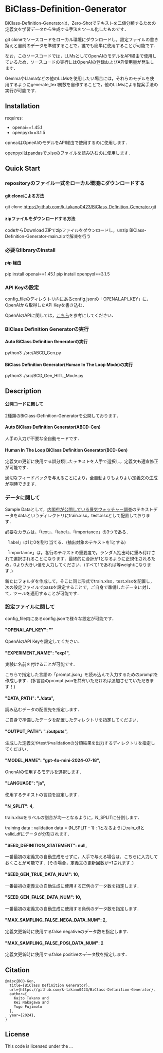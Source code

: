 # BiClass-Definition-Generator
BiClass-Definition-Generatorは，Zero-Shotでテキストを二値分類するための定義文を学習データから生成する手法をツール化したものです．

git cloneでソースコードをローカル環境にダウンロードし，設定ファイルの書き換えと自前のデータを準備することで，誰でも簡単に使用することが可能です．

なお，このソースコードでは，LLMsとしてOpenAIのモデルをAPI経由で使用しているため，ソースコードの実行にはOpenAIの登録およびAPI使用量が発生します．

GemmaやLlamaなどの他のLLMsを使用したい場合には，それらのモデルを使用するようにgenerate_text関数を自作することで，他のLLMsによる提案手法の実行が可能です．

## Installation
requires:
- openai==1.45.1
- openpyxl==3.1.5

opneaiはOpneAIのモデルをAPI経由で使用するのに使用します．

openpyxlはpandasで.xlsxのファイルを読み込むのに使用します．

## Quick Start
### repositoryのファイル一式をローカル環境にダウンロードする

#### git cloneによる方法
git clone https://github.com/k-takano0423/BiClass-Definition-Generator.git

#### zipファイルをダウンロードする方法
codeからDownload ZIPでzipファイルをダウンロードし，unzip BiClass-Definition-Generator-main.zipで解凍を行う

### 必要なlibraryのinstall
#### pip 経由
pip install openai==1.45.1
pip install openpyxl==3.1.5

### API Keyの設定
config_fileのディレクトリ内にあるconfig.jsonの「OPENAI_API_KEY」に，OpenAIから取得したAPI Keyを書き込む．

OpenAIのAPIに関しては，[こちら](https://platform.openai.com/docs/api-reference/introduction)を参考にしてください．

### BiClass Definition Generatorの実行
#### Auto BiClass Definition Generatorの実行
python3 ./src/ABCD_Gen.py
#### BiClass Definition Generator(Human In The Loop Mode)の実行
python3 ./src/BCD_Gen_HITL_Mode.py

## Description
#### 公開コードに関して
2種類のBiClass-Definition-Generatorを公開しております．

#### Auto BiClass Definition Generator(ABCD-Gen)
人手の入力が不要な全自動モードです．

#### Human In The Loop BiClass Definition Generator(BCD-Gen)
定義文の更新に使用する誤分類したテキストを人手で選択し，定義文も適宜修正が可能です．

適切なフィードバックを与えることにより，全自動よりもよりよい定義文の生成が期待できます．

### データに関して
Sample Dataとして，[内閣府が公開している景気ウォッチャー調査](https://www5.cao.go.jp/keizai3/watcher/watcher_menu.html)のテキストデータをdataというディレクトリにtrain.xlsx，test.xlsxとして配置しております．

必要なカラムは，「text」，「label」，「importance」の3つである．

「label」は1と0を割り当てる．(抽出対象のテキストを1とする)

「importance」は，各行のテキストの重要度で，ランダム抽出時に重み付けされて選択されることになります．最終的に合計が1となるように正規化されるため，0より大きい値を入力してください．(すべて1であれば等weightになります．)

新たにフォルダを作成して，そこに同じ形式でtrain.xlsx，test.xlsxを配置し，次の設定ファイルでpassを設定することで，ご自身で準備したデータに対して，ツールを適用することが可能です．

### 設定ファイルに関して

config_file内にあるconfig.jsonで様々な設定が可能です．

#### "OPENAI_API_KEY": ""
OpenAIのAPI Keyを設定してください．

#### "EXPERIMENT_NAME": "exp1",
実験に名前を付けることが可能です．

こちらで指定した言語の「prompt.json」を読み込んで入力するためのpromptを作成します．(多言語のprompt.jsonを共有いただければ追加させていただきます！)

#### "DATA_PATH": "./data",
読み込むデータの配置先を指定します．

ご自身で準備したデータを配置したディレクトリを指定してください．

#### "OUTPUT_PATH": "./outputs",
生成した定義文やtestやvalidationの分類結果を出力するディレクトリを指定してください．

#### "MODEL_NAME": "gpt-4o-mini-2024-07-18",
OnenAIの使用するモデルを選択します．

#### "LANGUAGE": "ja",
使用するテキストの言語を設定します．

#### "N_SPLIT": 4,
train.xlsxをラベルの割合が均一となるように，N_SPLITに分割します．

training data : validation data = (N_SPLIT - 1) : 1となるようにtrain_dfとvalid_dfにデータが分割されます．

#### "SEED_DEFINITION_STATEMENT": null,
一番最初の定義文の自動生成をせずに，人手で与える場合は，こちらに入力しておくことが可能です．(その場合，定義文の更新回数が+1されます．)

#### "SEED_GEN_TRUE_DATA_NUM": 10,
一番最初の定義文の自動生成に使用する正例のデータ数を指定します．

#### "SEED_GEN_FALSE_DATA_NUM": 10,
一番最初の定義文の自動生成に使用する負例のデータ数を指定します．

#### "MAX_SAMPLING_FALSE_NEGA_DATA_NUM": 2,
定義文更新時に使用するfalse negativeのデータ数を指定します．

#### "MAX_SAMPLING_FALSE_POSI_DATA_NUM": 2
定義文更新時に使用するfalse positiveのデータ数を指定します．


## Citation

```
@misc{BCD-Gen,
  title={BiClass Definition Generator},
  url={https://github.com/k-takano0423/BiClass-Definition-Generator},
  author={
    Kaito Takano and
    Kei Nakagawa and
    Yugo Fujimoto
  },
  year={2024},
}
```

## License

This code is licensed under the ...
